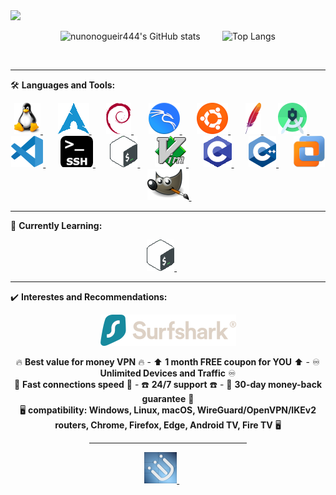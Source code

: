 <!-- ### Hi there 👋 -->

<!--
**G4NST3/G4NST3** is a ✨ _special_ ✨ repository because its `README.md` (this file) appears on your GitHub profile.

Here are some ideas to get you started:

- 🔭 I’m currently working on ...
- 🌱 I’m currently learning ...
- 👯 I’m looking to collaborate on ...
- 🤔 I’m looking for help with ...
- 💬 Ask me about ...
- 📫 How to reach me: ...
- 😄 Pronouns: ...
- ⚡ Fun fact: ...
-->
<div id="" align="left">
  
<img src="https://media1.giphy.com/media/gjrYDwbjnK8x36xZIO/giphy.gif?cid=ecf05e47jbunk2q2i9q99rfhs4po893v8cn0jr6byknuwqon&rid=giphy.gif&ct=s" height="150" />
</div>
  
<div id="" align="center">
  
![nunonogueir444's GitHub stats](https://github-readme-stats.vercel.app/api?username=nunonogueir444&theme=merko&show_icons=true&count_private=true&bg_color=00000000&border_radius=1) &nbsp; &nbsp; &nbsp; &nbsp; ![Top Langs](https://github-readme-stats.vercel.app/api/top-langs/?username=nunonogueir444&theme=merko&bg_color=00000000&border_radius=1)
<!-- https://github.com/anuraghazra/github-readme-stats -->
<img src="https://komarev.com/ghpvc/?username=G4NST3&style=for-the-badge&color=blue&label=PROFILE+VIEWS" alt=""/>
<hr/>
</div>

🛠️ **Languages and Tools:**

<div id="" align="center">
<a href="https://kernel.org/"> <img src="/images/linux.png" alt="Linux" width="" height=""> </a> &nbsp; &nbsp; &nbsp;
<a href="https://archlinux.org/"> <img src="/images/arch.png" alt="Arch" width="" height=""> </a> &nbsp; &nbsp; &nbsp;
<a href="https://www.debian.org/"> <img src="/images/debian.png" alt="Debian" width="" height=""> </a> &nbsp; &nbsp; &nbsp;
<a href="https://www.kali.org/"> <img src="/images/kali.png" alt="Kali" width="" height=""> </a> &nbsp; &nbsp; &nbsp;
<a href="https://ubuntu.com/"> <img src="/images/ubuntu.png" alt="Ubuntu" width="" height=""> </a> &nbsp; &nbsp; &nbsp;
<a href="https://www.apache.org/"> <img src="/images/apache.png" alt="Apache" width="" height=""> </a> &nbsp; &nbsp; &nbsp;
<a href="https://developer.android.com/studio"> <img src="/images/androidstudio.png" alt="Android Studio" width="" height=""> </a> &nbsp; &nbsp; &nbsp;
<a href="https://code.visualstudio.com/"> <img src="/images/vscode.png" alt="Visual Studio Code" width="" height=""> </a> &nbsp; &nbsp; &nbsp;
<a href="https://www.openssh.com/"> <img src="/images/ssh.png" alt="Secure Shell Protocol" width="" height=""> </a> &nbsp; &nbsp; &nbsp;
<a href="https://tiswww.case.edu/php/chet/bash/bashtop.html"> <img src="/images/bash.png" alt="Bash" width="" height=""> </a> &nbsp; &nbsp; &nbsp;
<a href="https://www.vim.org/"> <img src="/images/vim.png" alt="Vim" width="" height=""> </a> &nbsp; &nbsp; &nbsp;
<a href="https://www.w3schools.com/c/"> <img src="/images/c.png" alt="c" width="" height=""> </a> &nbsp; &nbsp; &nbsp;
<a href="https://cplusplus.com/"> <img src="/images/c++.png" alt="c++" width="" height=""> </a> &nbsp; &nbsp; &nbsp;
<a href="https://www.vmware.com/products/workstation-pro.html"> <img src="/images/vmwareworkstation.png" alt="VMware Workstation" width="" height=""> </a> &nbsp; &nbsp; &nbsp;
<a href="https://www.gimp.org/"> <img src="/images/gimp.png" alt="Gimp" width="" height=""> </a> &nbsp; &nbsp; &nbsp;
<hr/>
</div>

🧠 **Currently Learning:** 

<div id="" align="center">
<a href="https://tiswww.case.edu/php/chet/bash/bashtop.html"> <img src="/images/bash.png" alt="Bash" width="" height=""> </a> &nbsp; &nbsp; &nbsp;
<hr/>
</div>

✔️ **Interestes and Recommendations:** 

<div id="" align="center">
<a href="https://surfshark.club/friend/mC8gAGaq"> <img src="/images/surfshark.png" alt="Surfshark" width="" height=""></a>

🔥 **Best value for money VPN** 🔥 - ⬆️ **1 month FREE coupon for YOU** ⬆️ - ♾️ **Unlimited Devices and Traffic** ♾️<br/>
🏃 **Fast connections speed** 🏃 - ☎️ **24/7 support** ☎️ - 🤑 **30-day money-back guarantee** 🤑<br/>
🖥️ **compatibility: Windows, Linux, macOS, WireGuard/OpenVPN/IKEv2 routers, Chrome, Firefox, Edge, Android TV, Fire TV** 🖥️
<p>

  <hr width="50%"/>
    
<a href="https://i3wm.org/"> <img src="/images/i3.png" alt="i3 Window Manager" width="" height=""> </a> &nbsp; &nbsp; &nbsp;
</div>

